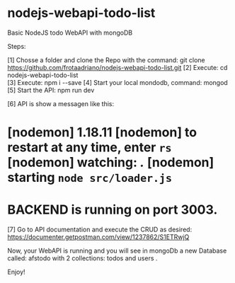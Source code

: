 # nodejs-webapi-todo-list
Basic NodeJS todo WebAPI with mongoDB 


Steps:

[1] Chosse a folder and clone the Repo with the command: git clone https://github.com/frotaadriano/nodejs-webapi-todo-list.git
[2] Execute:  cd nodejs-webapi-todo-list\
[3] Execute: npm i --save
[4] Start your local mondodb, command: mongod
[5] Start the API: npm run dev  

[6] API is show a messagen like this:

[nodemon] 1.18.11
[nodemon] to restart at any time, enter `rs`
[nodemon] watching: *.*
[nodemon] starting `node src/loader.js`
================================
BACKEND is running on port 3003.
================================


[7] Go to API documentation and execute the CRUD as desired: 
 https://documenter.getpostman.com/view/1237862/S1ETRwjQ
 
 
Now, your WebAPI is running and you will see in mongoDb a new Database called: afstodo with 2 collections: todos and users .

Enjoy!

